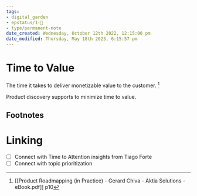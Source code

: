 ```yaml
---
tags: 
- digital_garden
- epstatus/1-🌱
- type/permanent-note
date_created: Wednesday, October 12th 2022, 12:15:00 pm
date_modified: Thursday, May 18th 2023, 6:15:57 pm
---
```

# Time to Value
The time it takes to deliver monetizable value to the customer. [^1]

Product discovery supports to minimize time to value.

## Footnotes
[^1]: [[Product Roadmapping (in Practice) - Gerard Chiva - Aktia Solutions - eBook.pdf]] p10

# Linking
- [ ] Connect with Time to Attention insights from Tiago Forte
- [ ] Connect with topic prioritization
